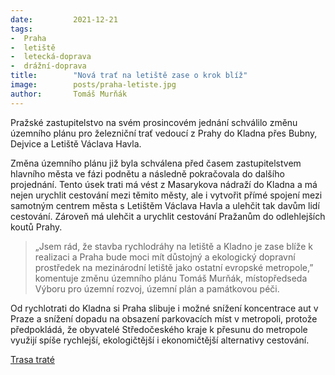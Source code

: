 ```yaml
---
date:         2021-12-21
tags:
-  Praha
-  letiště 
-  letecká-doprava
-  drážní-doprava
title:        "Nová trať na letiště zase o krok blíž"
image: 	      posts/praha-letiste.jpg
author:       Tomáš Murňák
---
```

 
Pražské zastupitelstvo na svém prosincovém jednání schválilo změnu územního plánu pro železniční trať vedoucí z Prahy do Kladna přes Bubny, Dejvice a Letiště Václava Havla. 

Změna územního plánu již byla schválena před časem zastupitelstvem hlavního města ve fázi podnětu a následně pokračovala do dalšího projednání. Tento úsek trati má vést z Masarykova nádraží do Kladna a má nejen urychlit cestování mezi těmito městy, ale i vytvořit přímé spojení mezi samotným centrem města s Letištěm Václava Havla a ulehčit tak davům lidí cestování. Zároveň má ulehčit a urychlit cestování Pražanům do odlehlejších koutů Prahy. 

> „Jsem rád, že stavba rychlodráhy na letiště a Kladno je zase blíže k realizaci a Praha bude moci mít důstojný a ekologický dopravní prostředek na mezinárodní letiště jako ostatní evropské metropole,” komentuje změnu územního plánu Tomáš Murňák, místopředseda Výboru pro územní rozvoj, územní plán a památkovou péči.

Od rychlotrati do Kladna si Praha slibuje i možné snížení koncentrace aut v Praze a snížení dopadu na obsazení parkovacích míst v metropoli, protože předpokládá, že obyvatelé Středočeského kraje k přesunu do metropole využijí spíše rychlejší, ekologičtější i ekonomičtější alternativy cestování.

[Trasa traté](https://doprava.pirati.cz/assets/img/posts/trasa_letiste_VH.jpg) 
